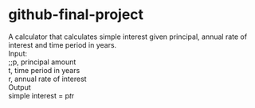 # github-final-project

A calculator that calculates simple interest given principal, annual rate of interest and time period in years.  
Input:  
;;p, principal amount  
   t, time period in years  
   r, annual rate of interest  
Output  
   simple interest = p*t*r  
   
